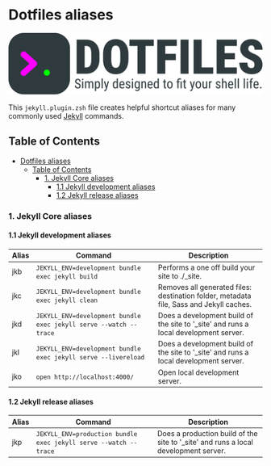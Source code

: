 # Dotfiles aliases

![Banner representing the Dotfiles Library](/assets/dotfiles.svg)

This `jekyll.plugin.zsh` file creates helpful shortcut aliases for many commonly
used [Jekyll](https://jekyllrb.com/) commands.

## Table of Contents

- [Dotfiles aliases](#dotfiles-aliases)
  - [Table of Contents](#table-of-contents)
    - [1. Jekyll Core aliases](#1-jekyll-core-aliases)
      - [1.1 Jekyll development aliases](#11-jekyll-development-aliases)
      - [1.2 Jekyll release aliases](#12-jekyll-release-aliases)

### 1. Jekyll Core aliases

#### 1.1 Jekyll development aliases

| Alias     | Command             | Description                                |
|-----------|---------------------|--------------------------------------------|
| jkb | `JEKYLL_ENV=development bundle exec jekyll build` | Performs a one off build your site to ./_site. |
| jkc | `JEKYLL_ENV=development bundle exec jekyll clean` | Removes all generated files: destination folder, metadata file, Sass and Jekyll caches. |
| jkd | `JEKYLL_ENV=development bundle exec jekyll serve --watch --trace`  | Does a development build of the site to '_site' and runs a local development server. |
| jkl | `JEKYLL_ENV=development bundle exec jekyll serve --livereload` | Does a development build of the site to '_site' and runs a local development server. |
| jko | `open http://localhost:4000/` | Open local development server. |

#### 1.2 Jekyll release aliases

| Alias     | Command             | Description                                |
|-----------|---------------------|--------------------------------------------|
| jkp | `JEKYLL_ENV=production bundle exec jekyll serve --watch --trace` | Does a production build of the site to '_site' and runs a local development server.|
